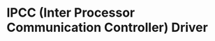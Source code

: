 IPCC (Inter Processor Communication Controller) Driver
======================================================
